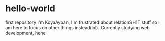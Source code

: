 # hello-world
first repository
I'm KoyaAyban, I'm frustrated about relationSH1T stuff so I am here to focus on other things instead(lol).
Currently studying web development, hehe
